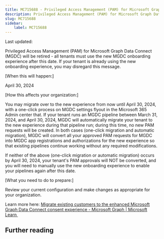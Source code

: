 ```yaml
---
title: MC715688 - Privileged Access Management (PAM) for Microsoft Graph Data Connect (MGDC) will be retired on April 30, 2024
description: Privileged Access Management (PAM) for Microsoft Graph Data Connect (MGDC) will be retired on April 30, 2024
slug: MC715688
sidebar:
    label: MC715688
---
```



Last updated: 

<p>Privileged Access Management (PAM) for Microsoft Graph Data Connect (MGDC) will be retired - all tenants must use the new MGDC onboarding experience after this date. If your tenant is already using the new onboarding experience, you may disregard this message.</p><p>  
</p><p>[When this will happen:]</p><p>April 30, 2024</p><p>[How this affects your organization:]</p><p>You may migrate over to the new experience from now until April 30, 2024, with a one-click process on MGDC settings flyout in the Microsoft 365 Admin center that. If your tenant runs an MGDC pipeline between March 31, 2024, and April 30, 2024, MGDC will automatically migrate your tenant to the new experience during that pipeline run; during this time, no new PAM requests will be created. In both cases (one-click migration and automatic migration), MGDC will convert all your approved PAM requests for MGDC into MGDC app registrations and authorizations for the new experience so that existing pipelines continue working without any required modifications.</p><p>If neither of the above (one-click migration or automatic migration) occurs by April 30, 2024, your tenant's PAM approvals will NOT be converted, and you will need to manually use the new onboarding experience to enable your pipelines again after this date. </p><p>[What you need to do to prepare:]</p><p>Review your current configuration and make changes as appropriate for your organization.</p><p>Learn more here: <a href="https://learn.microsoft.com/graph/existing-customer-migration" target="_blank">Migrate existing customers to the enhanced Microsoft Graph Data Connect consent experience - Microsoft Graph | Microsoft Learn&nbsp;</a></p>

## Further reading
